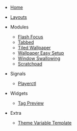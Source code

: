 - [Home](home.md)

- [Layouts](layouts/layout.md)

- Modules
    - [Flash Focus](module/flash.md)
    - [Tabbed](module/tabbed.md) 
    - [Tiled Wallpaper](module/twall.md)
    - [Wallpaper Easy Setup](module/wall.md)
    - [Window Swallowing](module/swal.md)
    - [Scratchpad](module/scratch.md)

- Signals
    - [Playerctl](signals/pctl.md)

- Widgets
    - [Tag Preview](widgets/tag_preview.md)

- Extra
    - [Theme Variable Template](theme.md)
